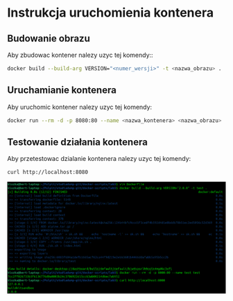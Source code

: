 # Instrukcja uruchomienia kontenera
## Budowanie obrazu
Aby zbudowac kontener nalezy uzyc tej komendy::
```sh
docker build --build-arg VERSION="<numer_wersji>" -t <nazwa_obrazu> .
```
## Uruchamianie kontenera
Aby uruchomic kontener nalezy uzyc tej komendy:
```sh
docker run --rm -d -p 8080:80 --name <nazwa_kontenera> <nazwa_obrazu>
```
## Testowanie działania kontenera
Aby przetestowac dzialanie kontenera nalezy uzyc tej komendy:
```sh
curl http://localhost:8080
```
![Dzialanie aplikacji:](proof.png)
